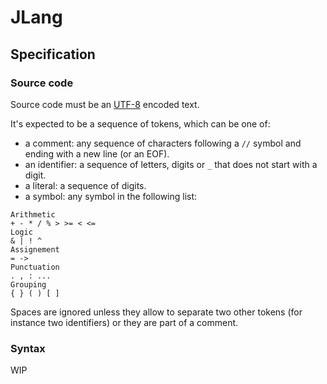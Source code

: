 # JLang

## Specification

### Source code

Source code must be an [UTF-8](https://en.wikipedia.org/wiki/UTF-8) encoded text.

It's expected to be a sequence of tokens, which can be one of:
- a comment: any sequence of characters following a `//` symbol and ending with a new line (or an EOF).
- an identifier: a sequence of letters, digits or `_` that does not start with a digit.
- a literal: a sequence of digits.
- a symbol: any symbol in the following list:
```
Arithmetic
+ - * / % > >= < <=
Logic
& | ! ^
Assignement
= ->
Punctuation
. , : ...
Grouping
{ } ( ) [ ]
```

Spaces are ignored unless they allow to separate two other tokens (for instance two identifiers) or they are part of a comment.

### Syntax

WIP
